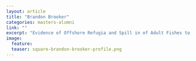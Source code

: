 ```yaml
---
layout: article
title: "Brandon Brooker"
categories: masters-alumni
link: ""
excerpt: "Evidence of Offshore Refugia and Spill in of Adult Fishes to Inshore Reefs in Artisanal Fijian Fisheries (2015)"
image:
  feature: 
  teaser: square-brandon-brooker-profile.png
---
```

